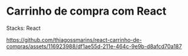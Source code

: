 # Carrinho de compra com React
 
Stacks: React

https://github.com/thiagossmarins/react-carrinho-de-compras/assets/116923988/df1ae55d-211e-464c-9e9b-d8afcd70a187
